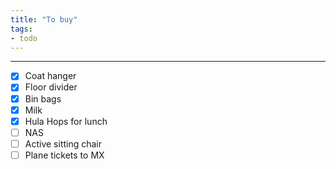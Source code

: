 ```yaml
---
title: "To buy"
tags:
- todo
---
```

---

- [x] Coat hanger
- [x] Floor divider
- [x] Bin bags
- [x] Milk
- [x] Hula Hops for lunch
- [ ] NAS
- [ ] Active sitting chair
- [ ] Plane tickets to MX
